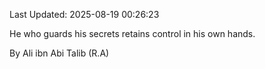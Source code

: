 Last Updated: 2025-08-19 00:26:23

He who guards his secrets retains control in his own hands.

By Ali ibn Abi Talib (R.A)